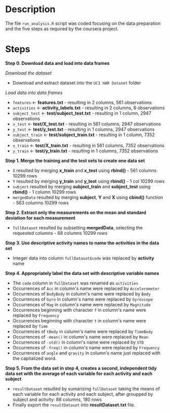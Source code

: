# Description
The file `run_analysis.R` script was coded focusing on the data preparation and the five steps as required by the coursera project.

# Steps
**Step 0. Download data and load into data frames**

*Download the dataset*
- Download and extract dataset into the `UCI HAR Dataset` folder  

*Load data into data frames*
- `features` <- **features.txt** - resulting in 2 columns, 561 observations
- `activities` <- **activity_labels.txt** - resulting in 2 columns, 6 observations
- `subject_test` <- **test/subject_test.txt** - resulting in 1 column, 2947 observations
- `x_test` <- **test/X_test.txt** - resulting in 561 columns, 2947 observations
- `y_test` <- **test/y_test.txt** - resulting in 1 columns, 2947 observations
- `subject_train` <- **test/subject_train.txt** - resulting in 1 column, 7352 observations
- `x_train` <- **test/X_train.txt** - resulting in 561 columns, 7352 observations
- `y_train` <- **test/y_train.txt** - resulting in 1 columns, 7352 observations

**Step 1. Merge the training and the test sets to create one data set**
- `X` resulted by merging **x_train** and **x_test** using **rbind()** - 561 columns 10299 rows
- `Y` resulted by merging **y_train** and **y_test** using **rbind()** - 1 col 10299 rows
- `subject` resulted by merging **subject_train** and **subject_test** using **rbind()** - 1 column 10299 rows
- `mergedData` resulted by merging **subject**, **Y** and **X** using **cbind()** function - 563 columns 10299 rows

**Step 2. Extract only the measurements on the mean and standard deviation for each measurement**
- `fullDataset` resulted by subsetting **mergedData**, selecting the requested columns - 88 columns 10299 rows

**Step 3. Use descriptive activity names to name the activities in the data set**
- Integer data into column `fullDataset$code` was replaced by **activity** name 

**Step 4. Appropriately label the data set with descriptive variable names**
- The `code` column in `fullDataset` was renamed as `activities`
- Occurrences of `Acc` in column's name were replaced by `Accelerometer`
- Occurrences of `BodyBody` in column's name were replaced by `Body`
- Occurrences of `Gyro` in column's name were replaced by `Gyroscope`
- Occurrences of `Mag` in column's name were replaced by `Magnitude`
- Occurrences beginning with character `f` in column's name were replaced by `Frequency`
- Occurrences beginning with character `t` in column's name were replaced by `Time`
- Occurrences of `tBody` in column's name were replaced by `TimeBody` 
- Occurrences of `-mean()` in column's name were replaced by `Mean` 
- Occurrences of `-std()` in column's name were replaced by `STD`
- Occurrences of `-freq()` in column's name were replaced by `Frequency` 
- Occurrences of `angle` and `gravity` in column's name just replaced with the capitalized word.  

**Step 5. From the data set in step 4, creates a second, independent tidy data set with the average of each variable for each activity and each subject**
- `resultDataset` resulted by sumarizing `fullDataset` taking the means of each variable for each activity and each subject, after groupped by subject and activity:  88 columns, 180 rows
- Finally export the `resultDataset` into **resultDataset.txt** file.


